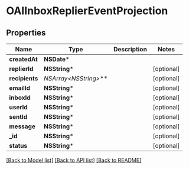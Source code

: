 # OAIInboxReplierEventProjection

## Properties
Name | Type | Description | Notes
------------ | ------------- | ------------- | -------------
**createdAt** | **NSDate*** |  | 
**replierId** | **NSString*** |  | [optional] 
**recipients** | **NSArray&lt;NSString*&gt;*** |  | [optional] 
**emailId** | **NSString*** |  | [optional] 
**inboxId** | **NSString*** |  | [optional] 
**userId** | **NSString*** |  | [optional] 
**sentId** | **NSString*** |  | [optional] 
**message** | **NSString*** |  | [optional] 
**_id** | **NSString*** |  | [optional] 
**status** | **NSString*** |  | [optional] 

[[Back to Model list]](../README#documentation-for-models) [[Back to API list]](../README#documentation-for-api-endpoints) [[Back to README]](../README)


